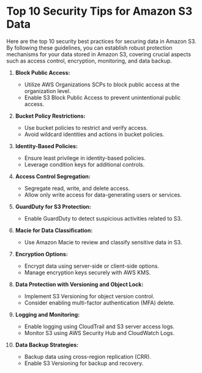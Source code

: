 # Top 10 Security Tips for Amazon S3 Data

Here are the top 10 security best practices for securing data in Amazon S3. By following these guidelines, you can establish robust protection mechanisms for your data stored in Amazon S3, covering crucial aspects such as access control, encryption, monitoring, and data backup.

1. **Block Public Access:**
   - Utilize AWS Organizations SCPs to block public access at the organization level.
   - Enable S3 Block Public Access to prevent unintentional public access.

2. **Bucket Policy Restrictions:**
   - Use bucket policies to restrict and verify access.
   - Avoid wildcard identities and actions in bucket policies.

3. **Identity-Based Policies:**
   - Ensure least privilege in identity-based policies.
   - Leverage condition keys for additional controls.

4. **Access Control Segregation:**
   - Segregate read, write, and delete access.
   - Allow only write access for data-generating users or services.

5. **GuardDuty for S3 Protection:**
   - Enable GuardDuty to detect suspicious activities related to S3.

6. **Macie for Data Classification:**
   - Use Amazon Macie to review and classify sensitive data in S3.

7. **Encryption Options:**
   - Encrypt data using server-side or client-side options.
   - Manage encryption keys securely with AWS KMS.

8. **Data Protection with Versioning and Object Lock:**
   - Implement S3 Versioning for object version control.
   - Consider enabling multi-factor authentication (MFA) delete.

9. **Logging and Monitoring:**
   - Enable logging using CloudTrail and S3 server access logs.
   - Monitor S3 using AWS Security Hub and CloudWatch Logs.

10. **Data Backup Strategies:**
    - Backup data using cross-region replication (CRR).
    - Enable S3 Versioning for backup and recovery.
